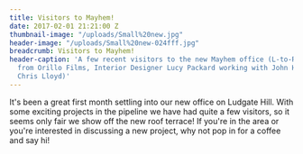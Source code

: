 ```yaml
---
title: Visitors to Mayhem!
date: 2017-02-01 21:21:00 Z
thumbnail-image: "/uploads/Small%20new.jpg"
header-image: "/uploads/Small%20new-024fff.jpg"
breadcrumb: Visitors to Mayhem!
header-caption: 'A few recent visitors to the new Mayhem office (L-to-R: The team
  from Orillo Films, Interior Designer Lucy Packard working with John Higgins, Producer
  Chris Lloyd)'
---
```


It's been a great first month settling into our new office on Ludgate Hill. With some exciting projects in the pipeline we have had quite a few visitors, so it seems only fair we show off the new roof terrace! 
If you're in the area or you're interested in discussing a new project, why not pop in for a coffee and say hi!